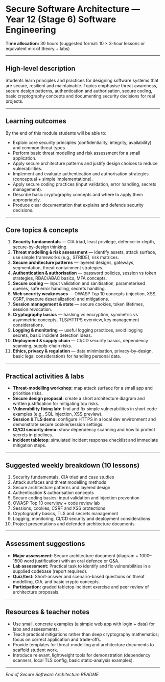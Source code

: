 # Secure Software Architecture — Year 12 (Stage 6) Software Engineering

**Time allocation:** 30 hours (suggested format: 10 × 3-hour lessons or equivalent mix of theory + labs)

---

## High-level description

Students learn principles and practices for designing software systems that are secure, resilient and maintainable. Topics emphasise threat awareness, secure design patterns, authentication and authorisation, secure coding, basic cryptography concepts and documenting security decisions for real projects.

---

## Learning outcomes

By the end of this module students will be able to:

* Explain core security principles (confidentiality, integrity, availability) and common threat types.
* Perform basic threat modelling and risk assessment for a small application.
* Apply secure architecture patterns and justify design choices to reduce vulnerabilities.
* Implement and evaluate authentication and authorisation strategies (conceptual + simple implementations).
* Apply secure coding practices (input validation, error handling, secrets management).
* Describe basic cryptography concepts and where to apply them appropriately.
* Produce clear documentation that explains and defends security decisions.

---

## Core topics & concepts

1. **Security fundamentals** — CIA triad, least privilege, defence-in-depth, secure-by-design thinking.
2. **Threat modelling & risk assessment** — identify assets, attack surface, use simple frameworks (e.g., STRIDE), risk matrices.
3. **Secure architecture patterns** — layered designs, gateways, segmentation, threat containment strategies.
4. **Authentication & authorisation** — password policies, session vs token strategies, RBAC/ABAC basics, MFA concepts.
5. **Secure coding** — input validation and sanitisation, parameterised queries, safe error handling, secrets handling.
6. **Web security weaknesses** — OWASP Top 10 concepts (injection, XSS, CSRF, insecure deserialization) and mitigations.
7. **Session management & state** — secure cookies, token lifetimes, session revocation.
8. **Cryptography basics** — hashing vs encryption, symmetric vs asymmetric concepts, TLS/HTTPS overview, key management considerations.
9. **Logging & monitoring** — useful logging practices, avoid logging secrets, basic incident detection ideas.
10. **Deployment & supply chain** — CI/CD security basics, dependency scanning, supply-chain risks.
11. **Ethics, privacy & regulation** — data minimisation, privacy-by-design, basic legal considerations for handling personal data.

---

## Practical activities & labs

* **Threat-modelling workshop:** map attack surface for a small app and prioritise risks.
* **Secure design proposal:** create a short architecture diagram and written justification for mitigating top risks.
* **Vulnerability fixing lab:** find and fix simple vulnerabilities in short code examples (e.g., SQL injection, XSS preview).
* **Session & TLS demo:** configure HTTPS in a local dev environment and demonstrate secure cookie/session settings.
* **CI/CD security demo:** show dependency scanning and how to protect secrets in pipelines.
* **Incident tabletop:** simulated incident response checklist and immediate mitigation steps.

---

## Suggested weekly breakdown (10 lessons)

1. Security fundamentals, CIA triad and case studies
2. Attack surfaces and threat modelling methods
3. Secure architecture patterns and layered design
4. Authentication & authorisation concepts
5. Secure coding basics: input validation and injection prevention
6. OWASP Top 10 overview + code review lab
7. Sessions, cookies, CSRF and XSS protections
8. Cryptography basics, TLS and secrets management
9. Logging, monitoring, CI/CD security and deployment considerations
10. Project presentations and defended architecture documents

---

## Assessment suggestions

* **Major assessment:** Secure architecture document (diagram + 1000–1500 word justification) with an oral defence or Q\&A.
* **Lab assessment:** Practical task to identify and fix vulnerabilities in a supplied codebase (report required).
* **Quiz/test:** Short-answer and scenario-based questions on threat modelling, CIA, and basic crypto concepts.
* **Participation:** graded tabletop incident exercise and peer review of architecture proposals.

---

## Resources & teacher notes

* Use small, concrete examples (a simple web app with login + data) for labs and assessments.
* Teach practical mitigations rather than deep cryptography mathematics; focus on correct application and trade-offs.
* Provide templates for threat-modelling and architecture documents to scaffold student work.
* Introduce relevant, lightweight tools for demonstration (dependency scanners, local TLS config, basic static-analysis examples).

---

*End of Secure Software Architecture README*
